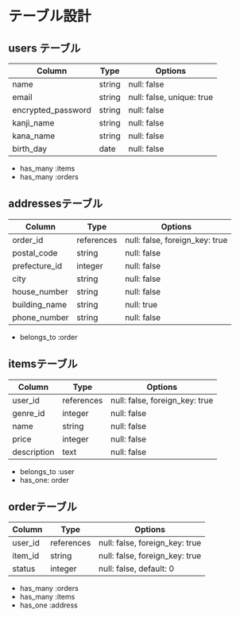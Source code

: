 # テーブル設計


## users テーブル

|   Column           |  Type  |   Options   |
| ------------------ | ------ | ----------- |
| name               | string | null: false |
| email              | string | null: false, unique: true |
| encrypted_password | string | null: false |
| kanji_name         | string | null: false |
| kana_name          | string | null: false |
| birth_day          | date   | null: false |

- has_many :items
- has_many :orders


## addressesテーブル

|   Column      |  Type      |   Options                      |
| ------------- | ---------- | ------------------------------ |
| order_id      | references | null: false, foreign_key: true  |
| postal_code   | string     | null: false |
| prefecture_id | integer    | null: false |
| city          | string     | null: false |
| house_number  | string     | null: false |
| building_name | string     | null: true |
| phone_number  | string     | null: false |

- belongs_to :order

## itemsテーブル

|   Column      |  Type      |   Options                      |
| ------------- | ---------- | ------------------------------ |
| user_id       | references | null: false, foreign_key: true |
| genre_id      | integer    | null: false |
| name          | string     | null: false |
| price         | integer    | null: false |
| description   | text       | null: false |

- belongs_to :user
- has_one: order




## orderテーブル

|   Column      |  Type      |   Options                      |
| ------------- | ---------- | ------------------------------ |
| user_id       | references | null: false, foreign_key: true |
| item_id       | string     | null: false, foreign_key: true |
| status        | integer    | null: false, default: 0 |

- has_many :orders
- has_many :items
- has_one :address